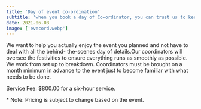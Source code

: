 ```yaml
---
title: 'Day of event co-ordination'
subtitle: 'when you book a day of Co-ordinator, you can trust us to keep the party running smoothly, while you and all your guest enjoy the event.'
date: 2021-06-08
image: ['evecord.webp']
---
```


<article>
<p>
We want to help you actually enjoy the event you planned and not have to deal with all the behind-
the-scenes day of details.Our coordinators will oversee the festivities to ensure everything runs as
smoothly as possible. We work from set up to breakdown. Coordinators must be brought on a month minimum in
advance to the event just to become familiar with what needs to be done.
</p>
<p>
Service Fee: $800.00 for a six-hour service.
</p>
<p style= "italics">* Note: Pricing is subject to change based on the event.</p>

</article>
